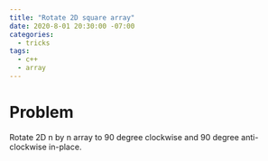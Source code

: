 ```yaml
---
title: "Rotate 2D square array"
date: 2020-8-01 20:30:00 -07:00
categories:
  - tricks
tags:
  - c++
  - array
---
```


# Problem
Rotate 2D n by n array to 90 degree clockwise and 90 degree anti-clockwise in-place.
